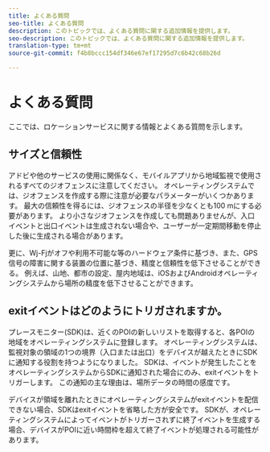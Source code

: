 ```yaml
---
title: よくある質問
seo-title: よくある質問
description: このトピックでは、よくある質問に関する追加情報を提供します。
seo-description: このトピックでは、よくある質問に関する追加情報を提供します。
translation-type: tm+mt
source-git-commit: f4b8bccc154df346e67ef17295d7c6b42c68b26d

---
```



# よくある質問

ここでは、ロケーションサービスに関する情報とよくある質問を示します。

## サイズと信頼性

アドビや他のサービスの使用に関係なく、モバイルアプリから地域監視で使用されるすべてのジオフェンスに注意してください。 オペレーティングシステムでは、ジオフェンスを作成する際に注意が必要なパラメーターがいくつかあります。 最大の信頼性を得るには、ジオフェンスの半径を少なくとも100 mにする必要があります。 より小さなジオフェンスを作成しても問題ありませんが、入口イベントと出口イベントは生成されない場合や、ユーザーが一定期間移動を停止した後に生成される場合があります。

更に、Wj-Fjがオフや利用不可能な等のハードウェア条件に基づき、また、GPS信号の障害に関する装置の位置に基づき、精度と信頼性を低下させることができる。 例えば、山地、都市の設定、屋内地域は、iOSおよびAndroidオペレーティングシステムから場所の精度を低下させることができます。

## exitイベントはどのようにトリガされますか。

プレースモニター(SDK)は、近くのPOIの新しいリストを取得すると、各POIの地域をオペレーティングシステムに登録します。 オペレーティングシステムは、監視対象の領域の1つの境界（入口または出口）をデバイスが越えたときにSDKに通知する役割を持つようになりました。 SDKは、イベントが発生したことをオペレーティングシステムからSDKに通知された場合にのみ、exitイベントをトリガーします。 この通知の主な理由は、場所データの時間の感度です。

デバイスが領域を離れたときにオペレーティングシステムがexitイベントを配信できない場合、SDKはexitイベントを省略した方が安全です。 SDKが、オペレーティングシステムによってイベントがトリガーされずに終了イベントを生成する場合、デバイスがPOIに近い時間枠を超えて終了イベントが処理される可能性があります。
